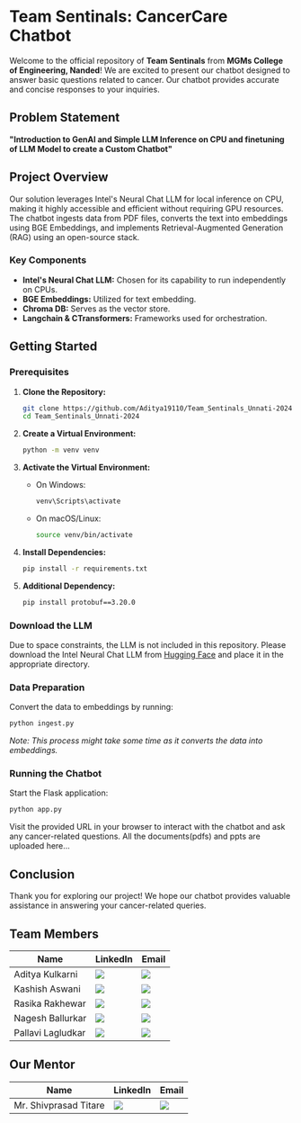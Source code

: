 # Team Sentinals: CancerCare Chatbot

Welcome to the official repository of **Team Sentinals** from **MGMs College of Engineering, Nanded**! We are excited to present our chatbot designed to answer basic questions related to cancer. Our chatbot provides accurate and concise responses to your inquiries.

## Problem Statement
**"Introduction to GenAI and Simple LLM Inference on CPU and finetuning of LLM Model to create a Custom Chatbot"**

## Project Overview
Our solution leverages Intel's Neural Chat LLM for local inference on CPU, making it highly accessible and efficient without requiring GPU resources. The chatbot ingests data from PDF files, converts the text into embeddings using BGE Embeddings, and implements Retrieval-Augmented Generation (RAG) using an open-source stack.

### Key Components
- **Intel's Neural Chat LLM:** Chosen for its capability to run independently on CPUs.
- **BGE Embeddings:** Utilized for text embedding.
- **Chroma DB:** Serves as the vector store.
- **Langchain & CTransformers:** Frameworks used for orchestration.

## Getting Started

### Prerequisites
1. **Clone the Repository:**
   ```bash
   git clone https://github.com/Aditya19110/Team_Sentinals_Unnati-2024
   cd Team_Sentinals_Unnati-2024
   ```

2. **Create a Virtual Environment:**
   ```bash
   python -m venv venv
   ```

3. **Activate the Virtual Environment:**
   - On Windows:
     ```bash
     venv\Scripts\activate
     ```
   - On macOS/Linux:
     ```bash
     source venv/bin/activate
     ```

4. **Install Dependencies:**
   ```bash
   pip install -r requirements.txt
   ```

5. **Additional Dependency:**
   ```bash
   pip install protobuf==3.20.0
   ```

### Download the LLM
Due to space constraints, the LLM is not included in this repository. Please download the Intel Neural Chat LLM from [Hugging Face](https://huggingface.co/TheBloke/neural-chat-7B-v3-1-GGUF/blob/main/neural-chat-7b-v3-1.Q4_K_M.gguf) and place it in the appropriate directory.

### Data Preparation
Convert the data to embeddings by running:
```bash
python ingest.py
```
*Note: This process might take some time as it converts the data into embeddings.*

### Running the Chatbot
Start the Flask application:
```bash
python app.py
```

Visit the provided URL in your browser to interact with the chatbot and ask any cancer-related questions.
All the documents(pdfs) and ppts are uploaded here...

## Conclusion
Thank you for exploring our project! We hope our chatbot provides valuable assistance in answering your cancer-related queries.

## Team Members

| Name               | LinkedIn | Email                    |
|--------------------|----------|--------------------------|
| Aditya Kulkarni    | [<img src="https://img.icons8.com/fluent/48/000000/linkedin.png"/>](https://www.linkedin.com/in/aditya191103) | [<img src="https://img.icons8.com/fluent/48/000000/email.png"/>](mailto:kulkarniaditya262@gmail.com) |
| Kashish Aswani     | [<img src="https://img.icons8.com/fluent/48/000000/linkedin.png"/>](https://www.linkedin.com/in/kashish-aswani-1780a2259/) | [<img src="https://img.icons8.com/fluent/48/000000/email.png"/>](mailto:kashishaswani18@gmail.com) |
| Rasika Rakhewar    | [<img src="https://img.icons8.com/fluent/48/000000/linkedin.png"/>](https://www.linkedin.com/in/rasika-rakhewar-2a5158256/) | [<img src="https://img.icons8.com/fluent/48/000000/email.png"/>](mailto:rasikarakhewar3010@gmail.com) |
| Nagesh Ballurkar   | [<img src="https://img.icons8.com/fluent/48/000000/linkedin.png"/>](https://www.linkedin.com/in/nagesh-ballurkar-9362a12b7/) | [<img src="https://img.icons8.com/fluent/48/000000/email.png"/>](mailto:nageshballurkar2003@gmail.com) |
| Pallavi Lagludkar | [<img src="https://img.icons8.com/fluent/48/000000/linkedin.png"/>](https://www.linkedin.com/in/pallavi-lagludkar-321184259) | [<img src="https://img.icons8.com/fluent/48/000000/email.png"/>](mailto:Pallavilgdutkar@gmail.com) |

## Our Mentor

| Name               | LinkedIn | Email                    |
|--------------------|----------|--------------------------|
| Mr. Shivprasad Titare   | [<img src="https://img.icons8.com/fluent/48/000000/linkedin.png"/>](https://www.linkedin.com/in/shivprasad-titare-11668825/) | [<img src="https://img.icons8.com/fluent/48/000000/email.png"/>](mailto:titare_si@mgmcen.ac.in) |

